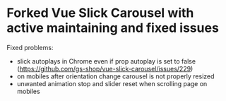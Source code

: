 # Forked Vue Slick Carousel with active maintaining and fixed issues

Fixed problems:

- slick autoplays in Chrome even if prop autoplay is set to false (https://github.com/gs-shop/vue-slick-carousel/issues/229)
- on mobiles after orientation change carousel is not properly resized
- unwanted animation stop and slider reset when scrolling page on mobiles
